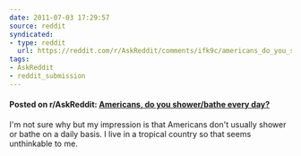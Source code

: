 ```yaml
---
date: 2011-07-03 17:29:57
source: reddit
syndicated:
- type: reddit
  url: https://reddit.com/r/AskReddit/comments/ifk9c/americans_do_you_showerbathe_every_day/
tags:
- AskReddit
- reddit_submission
---
```


#### Posted on r/AskReddit: [Americans, do you shower/bathe every day?](https://reddit.com/r/AskReddit/comments/ifk9c/americans_do_you_showerbathe_every_day/)

I'm not sure why but my impression is that Americans don't usually shower or bathe on a daily basis. I live in a tropical country so that seems unthinkable to me.